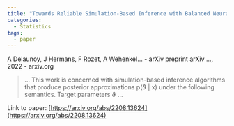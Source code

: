 ```yaml
---
title: "Towards Reliable Simulation-Based Inference with Balanced Neural Ratio Estimation"
categories:
  - Statistics
tags:
  - paper
---
```

A Delaunoy, J Hermans, F Rozet, A Wehenkel… - arXiv preprint arXiv …, 2022 - arxiv.org

>… This work is concerned with simulation-based inference algorithms that produce posterior approximations p(ϑ | x) under the following semantics. Target parameters ϑ …

Link to paper: [https://arxiv.org/abs/2208.13624](https://arxiv.org/abs/2208.13624)
